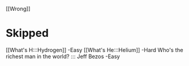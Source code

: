 [[Wrong]]
# Skipped
[[What's H:::Hydrogen]] -Easy
[[What's He:::Helium]] -Hard
Who's the richest man in the world? ::: Jeff Bezos -Easy